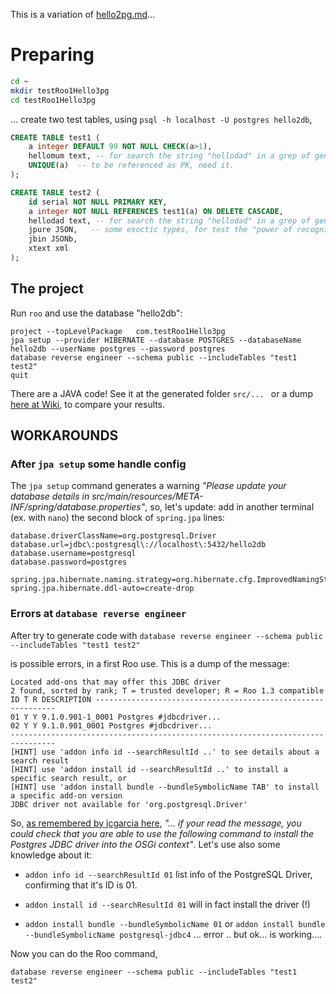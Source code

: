 This is a variation of [hello2pg.md](hello2pg.md)...

# Preparing

```sh
cd ~
mkdir testRoo1Hello3pg 
cd testRoo1Hello3pg
```
... create two test tables, using `psql -h localhost -U postgres hello2db`, 

```sql
CREATE TABLE test1 (
	a integer DEFAULT 99 NOT NULL CHECK(a>1), 
	hellomum text, -- for search the string "hellodad" in a grep of generated java
	UNIQUE(a)  -- to be referenced as PK, need it.
);   

CREATE TABLE test2 (
	id serial NOT NULL PRIMARY KEY, 
	a integer NOT NULL REFERENCES test1(a) ON DELETE CASCADE, 	
	hellodad text, -- for search the string "hellodad" in a grep of generated java 
	jpure JSON,   -- some exoctic types, for test the "power of recognition" in Root.
	jbin JSONb, 
	xtext xml
);
```

## The project

Run `roo` and use the database "hello2db":

```
project --topLevelPackage   com.testRoo1Hello3pg
jpa setup --provider HIBERNATE --database POSTGRES --databaseName hello2db --userName postgres --password postgres
database reverse engineer --schema public --includeTables "test1 test2"
quit
```
There are a JAVA code! See it at the generated folder `src/... `  or a dump [here at Wiki](https://github.com/ppKrauss/dummy-java-spring/wiki/Generated-codes-for-testRoo1Hello3pg), to compare your results.

## WORKAROUNDS

### After `jpa setup` some handle config 

The `jpa setup` command generates a warning *"Please update your database details in src/main/resources/META-INF/spring/database.properties"*, so, let's  update: add  in another terminal (ex. with `nano`) the second block of `spring.jpa` lines:

```
database.driverClassName=org.postgresql.Driver
database.url=jdbc\:postgresql\://localhost\:5432/hello2db
database.username=postgresql
database.password=postgres

spring.jpa.hibernate.naming.strategy=org.hibernate.cfg.ImprovedNamingStrategy
spring.jpa.hibernate.ddl-auto=create-drop
```

### Errors  at `database reverse engineer`
After try to generate code with  `database reverse engineer --schema public --includeTables "test1 test2"`

is possible errors, in a first Roo use. This is a dump of the message:

```
Located add-ons that may offer this JDBC driver
2 found, sorted by rank; T = trusted developer; R = Roo 1.3 compatible
ID T R DESCRIPTION -------------------------------------------------------------
01 Y Y 9.1.0.901-1_0001 Postgres #jdbcdriver...
02 Y Y 9.1.0.901_0001 Postgres #jdbcdriver...
--------------------------------------------------------------------------------
[HINT] use 'addon info id --searchResultId ..' to see details about a search result
[HINT] use 'addon install id --searchResultId ..' to install a specific search result, or
[HINT] use 'addon install bundle --bundleSymbolicName TAB' to install a specific add-on version
JDBC driver not available for 'org.postgresql.Driver'
```
So, [as remembered by jcgarcia here](http://stackoverflow.com/a/41199193/287948), *"... if your read the message, you could check that you are able to use the following command to install the Postgres JDBC driver into the OSGi context"*. Let's use also some knowledge about it:

* `addon info id --searchResultId 01` list info of the PostgreSQL Driver, confirming that it's ID is 01.

* `addon install id --searchResultId 01`  will in fact install the driver (!)

* `addon install bundle --bundleSymbolicName 01` or `addon install bundle --bundleSymbolicName postgresql-jdbc4` ... error .. but ok... is working....

Now you can do the Roo command,
```
database reverse engineer --schema public --includeTables "test1 test2"
```
